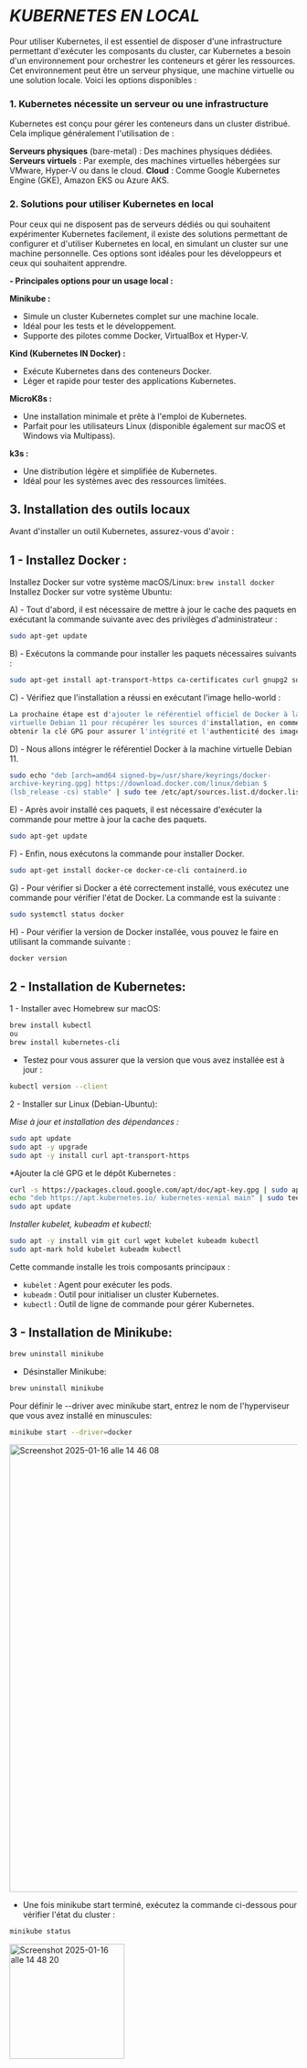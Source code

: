 # *KUBERNETES EN LOCAL*

Pour utiliser Kubernetes, il est essentiel de disposer d'une infrastructure permettant d'exécuter les composants du cluster, car Kubernetes a besoin d'un environnement pour orchestrer les conteneurs et gérer les ressources. Cet environnement peut être un serveur physique, une machine virtuelle ou une solution locale. Voici les options disponibles :

### **1. Kubernetes nécessite un serveur ou une infrastructure**
Kubernetes est conçu pour gérer les conteneurs dans un cluster distribué. Cela implique généralement l'utilisation de :

**Serveurs physiques** (bare-metal) : Des machines physiques dédiées.
**Serveurs virtuels** : Par exemple, des machines virtuelles hébergées sur VMware, Hyper-V ou dans le cloud.
**Cloud** : Comme Google Kubernetes Engine (GKE), Amazon EKS ou Azure AKS.

### **2. Solutions pour utiliser Kubernetes en local**
Pour ceux qui ne disposent pas de serveurs dédiés ou qui souhaitent expérimenter Kubernetes facilement, il existe des solutions permettant de configurer et d'utiliser Kubernetes en local, en simulant un cluster sur une machine personnelle. Ces options sont idéales pour les développeurs et ceux qui souhaitent apprendre.

**- Principales options pour un usage local :**

**Minikube :**
- Simule un cluster Kubernetes complet sur une machine locale.
- Idéal pour les tests et le développement.
- Supporte des pilotes comme Docker, VirtualBox et Hyper-V.

**Kind (Kubernetes IN Docker) :**
- Exécute Kubernetes dans des conteneurs Docker.
- Léger et rapide pour tester des applications Kubernetes.

**MicroK8s :**
- Une installation minimale et prête à l'emploi de Kubernetes.
- Parfait pour les utilisateurs Linux (disponible également sur macOS et Windows via Multipass).

**k3s :**
- Une distribution légère et simplifiée de Kubernetes.
- Idéal pour les systèmes avec des ressources limitées.

## **3. Installation des outils locaux**
Avant d'installer un outil Kubernetes, assurez-vous d'avoir :

## **1 - Installez Docker :**
Installez Docker sur votre système macOS/Linux: `brew install docker`
Installez Docker sur votre système Ubuntu:

A) - Tout d'abord, il est nécessaire de mettre à jour le cache des paquets en exécutant
la commande suivante avec des privilèges d'administrateur :

```bash
sudo apt-get update
```

B) - Exécutons la commande pour installer les paquets nécessaires suivants :

```bash
sudo apt-get install apt-transport-https ca-certificates curl gnupg2 software-properties-common
```

C) - Vérifiez que l'installation a réussi en exécutant l'image hello-world :

```bash
La prochaine étape est d'ajouter le référentiel officiel de Docker à la machine
virtuelle Debian 11 pour récupérer les sources d'installation, en commençant par
obtenir la clé GPG pour assurer l'intégrité et l'authenticité des images Docker.
```

D) - Nous allons intégrer le référentiel Docker à la machine virtuelle Debian 11.

```bash
sudo echo "deb [arch=amd64 signed-by=/usr/share/keyrings/docker-
archive-keyring.gpg] https://download.docker.com/linux/debian $
(lsb_release -cs) stable" | sudo tee /etc/apt/sources.list.d/docker.list
```

E) - Après avoir installé ces paquets, il est nécessaire d'exécuter la commande pour
mettre à jour la cache des paquets.

```bash
sudo apt-get update
```

F) - Enfin, nous exécutons la commande pour installer Docker.

```bash
sudo apt-get install docker-ce docker-ce-cli containerd.io
```

G) - Pour vérifier si Docker a été correctement installé, vous exécutez une commande
pour vérifier l'état de Docker. La commande est la suivante :

```bash
sudo systemctl status docker
```

H) - Pour vérifier la version de Docker installée, vous pouvez le faire en utilisant la
commande suivante :

```bash
docker version
```

## **2 - Installation de Kubernetes:**

1 - Installer avec Homebrew sur macOS:

```bash
brew install kubectl
ou
brew install kubernetes-cli
```

- Testez pour vous assurer que la version que vous avez installée est à jour :

```bash
kubectl version --client
```
2 - Installer sur Linux (Debian-Ubuntu):

*Mise à jour et installation des dépendances :*

```bash
sudo apt update
sudo apt -y upgrade
sudo apt -y install curl apt-transport-https
```

*Ajouter la clé GPG et le dépôt Kubernetes :

```bash
curl -s https://packages.cloud.google.com/apt/doc/apt-key.gpg | sudo apt-key add -
echo "deb https://apt.kubernetes.io/ kubernetes-xenial main" | sudo tee /etc/apt/sources.list.d/kubernetes.list
sudo apt update
```

*Installer kubelet, kubeadm et kubectl:*

```bash
sudo apt -y install vim git curl wget kubelet kubeadm kubectl
sudo apt-mark hold kubelet kubeadm kubectl
```
Cette commande installe les trois composants principaux :
- `kubelet` : Agent pour exécuter les pods.
- `kubeadm` : Outil pour initialiser un cluster Kubernetes.
- `kubectl` : Outil de ligne de commande pour gérer Kubernetes.

## **3 - Installation de Minikube:**
```bash
brew uninstall minikube
```
- Désinstaller Minikube:

```bash 
brew uninstall minikube
```
Pour définir le --driver avec minikube start, entrez le nom de l'hyperviseur que vous avez installé en minuscules: 

```bash
minikube start --driver=docker
```
<img width="783" alt="Screenshot 2025-01-16 alle 14 46 08" src="https://github.com/user-attachments/assets/f6afabf1-85c3-4b7b-a589-9af424c7a0c3" />

- Une fois minikube start terminé, exécutez la commande ci-dessous pour vérifier l'état du cluster :

```bash
minikube status
```
<img width="201" alt="Screenshot 2025-01-16 alle 14 48 20" src="https://github.com/user-attachments/assets/a2010245-5aa2-424a-ac4f-5a054a1048f0" />




